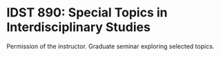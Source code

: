 # IDST 890: Special Topics in Interdisciplinary Studies

Permission of the instructor. Graduate seminar exploring selected topics.